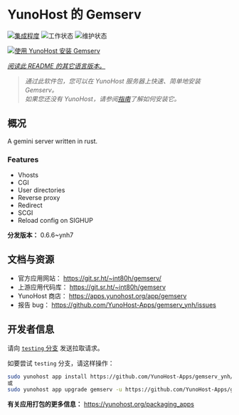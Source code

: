 <!--
注意：此 README 由 <https://github.com/YunoHost/apps/tree/master/tools/readme_generator> 自动生成
请勿手动编辑。
-->

# YunoHost 的 Gemserv

[![集成程度](https://dash.yunohost.org/integration/gemserv.svg)](https://dash.yunohost.org/appci/app/gemserv) ![工作状态](https://ci-apps.yunohost.org/ci/badges/gemserv.status.svg) ![维护状态](https://ci-apps.yunohost.org/ci/badges/gemserv.maintain.svg)

[![使用 YunoHost 安装 Gemserv](https://install-app.yunohost.org/install-with-yunohost.svg)](https://install-app.yunohost.org/?app=gemserv)

*[阅读此 README 的其它语言版本。](./ALL_README.md)*

> *通过此软件包，您可以在 YunoHost 服务器上快速、简单地安装 Gemserv。*  
> *如果您还没有 YunoHost，请参阅[指南](https://yunohost.org/install)了解如何安装它。*

## 概况

A gemini server written in rust.

### Features

- Vhosts
- CGI
- User directories
- Reverse proxy
- Redirect
- SCGI
- Reload config on SIGHUP


**分发版本：** 0.6.6~ynh7
## 文档与资源

- 官方应用网站： <https://git.sr.ht/~int80h/gemserv/>
- 上游应用代码库： <https://git.sr.ht/~int80h/gemserv>
- YunoHost 商店： <https://apps.yunohost.org/app/gemserv>
- 报告 bug： <https://github.com/YunoHost-Apps/gemserv_ynh/issues>

## 开发者信息

请向 [`testing` 分支](https://github.com/YunoHost-Apps/gemserv_ynh/tree/testing) 发送拉取请求。

如要尝试 `testing` 分支，请这样操作：

```bash
sudo yunohost app install https://github.com/YunoHost-Apps/gemserv_ynh/tree/testing --debug
或
sudo yunohost app upgrade gemserv -u https://github.com/YunoHost-Apps/gemserv_ynh/tree/testing --debug
```

**有关应用打包的更多信息：** <https://yunohost.org/packaging_apps>
